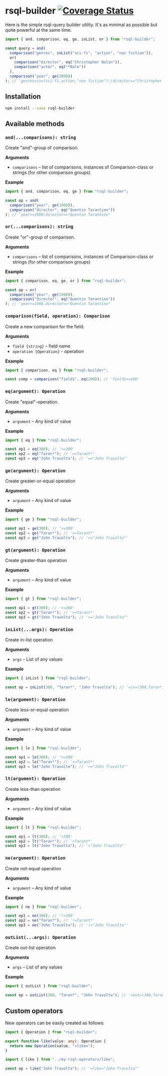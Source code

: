 # rsql-builder [![Coverage Status](https://coveralls.io/repos/github/RomiC/rsql-builder/badge.svg)](https://coveralls.io/github/RomiC/rsql-builder)

Here is the simple rsql-query builder utility. It's as minimal as possible but quite powerful at the same time.

```js
import { and, comparison, eq, ge, inList, or } from "rsql-builder";

const query = and(
  comparison("genres", inList("sci-fi", "action", "non fiction")),
  or(
    comparison("director", eq("Christopher Nolan")),
    comparison("actor", eq("*Bale"))
  ),
  comparison("year", ge(2000))
); // 'genres=in=(sci-fi,action,"non fiction");(director=="Christopher Nolan",actor==*Bale);year>=2000'
```

## Installation

```sh
npm install --save rsql-builder
```

## Available methods

### `and(...comparisons): string`

Create "and"-group of comparison.

**Arguments**

- `comparisons` – list of comparisons, instances of Comparison-class or strings (for other comparison groups)

**Example**

```ts
import { and, comparison, eq, ge } from "rsql-builder";

const op = and(
  comparison("year", ge(1980)),
  comparison("director", eq("Quentin Tarantino"))
); // 'year>=1980;director=="Quentin Tarantino"
```

### `or(...comparisons): string`

Create "or"-group of comparison.

**Arguments**

- `comparisons` – list of comparisons, instances of Comparison-class or strings (for other comparison groups)

**Example**

```ts
import { comparison, eq, ge, or } from "rsql-builder";

const op = or(
  comparison("year", ge(1980)),
  comparison("director", eq("Quentin Tarantino"))
); // 'year>=1980,director=="Quentin Tarantino"
```

### `comparison(field, operation): Comparison`

Create a new comparison for the field.

**Arguments**

- `field {string}` – field name
- `operation {Operation}` - operation

**Example**

```ts
import { comparison, eq } from "rsql-builder";

const comp = comparison("field1", eq(200)); // 'field1==200'
```

### `eq(argument): Operation`

Create "equal"-operation.

**Arguments**

- `argument` – Any kind of value

**Example**

```ts
import { eq } from "rsql-builder";

const op1 = eq(300); // '==300'
const op2 = eq("Taran*"); // '==Tarant*'
const op3 = eq("John Travolta"); // '=="John Travolta"'
```

### `ge(argument): Operation`

Create greater-or-equal operation

**Arguments**

- `argument` – Any kind of value

**Example**

```ts
import { ge } from "rsql-builder";

const op1 = ge(300); // '>=300'
const op2 = ge("Taran*"); // '>=Tarant*'
const op3 = ge("John Travolta"); // '>="John Travolta"'
```

### `gt(argument): Operation`

Create greater-than operation

**Arguments**

- `argument` – Any kind of value

**Example**

```ts
import { gt } from "rsql-builder";

const op1 = gt(300); // '>=300'
const op2 = gt("Taran*"); // '>=Tarant*'
const op3 = gt("John Travolta"); // '>="John Travolta"'
```

### `inList(...args): Operation`

Create in-list operation

**Arguments**

- `args` – List of any values

**Example**

```ts
import { inList } from "rsql-builder";

const op = inList(300, "Taran*", "John Travolta"); // '=in=(300,Taran*,"John Travolta")'
```

### `le(argument): Operation`

Create less-or-equal operation

**Arguments**

- `argument` – Any kind of value

**Example**

```ts
import { le } from "rsql-builder";

const op1 = le(300); // '<=300'
const op2 = le("Taran*"); // '<=Tarant*'
const op3 = le("John Travolta"); // '<="John Travolta"'
```

### `lt(argument): Operation`

Create less-than operation

**Arguments**

- `argument` – Any kind of value

**Example**

```ts
import { lt } from "rsql-builder";

const op1 = lt(300); // '<300'
const op2 = lt("Taran*"); // '<Tarant*'
const op3 = lt("John Travolta"); // '<"John Travolta"'
```

### `ne(argument): Operation`

Create not-equal operation

**Arguments**

- `argument` – Any kind of value

**Example**

```ts
import { ne } from "rsql-builder";

const op1 = ne(300); // '!=300'
const op2 = ne("Taran*"); // '!=Tarant*'
const op3 = ne("John Travolta"); // '!="John Travolta"'
```

### `outList(...args): Operation`

Create out-list operation

**Arguments**

- `args` – List of any values

**Example**

```ts
import { outList } from "rsql-builder";

const op = outList(300, "Taran*", "John Travolta"); // '=out=(300,Taran*,"John Travolta")'
```

## Custom operators

New operators can be easily created as follows:

```ts
import { Operation } from "rsql-builder";

export function like(value: any): Operation {
  return new Operation(value, "=like=");
}
```

```ts
import { like } from "../my-rsql-operators/like";

const op = like("John Travolta"); // '=like="John Travolta"'
```